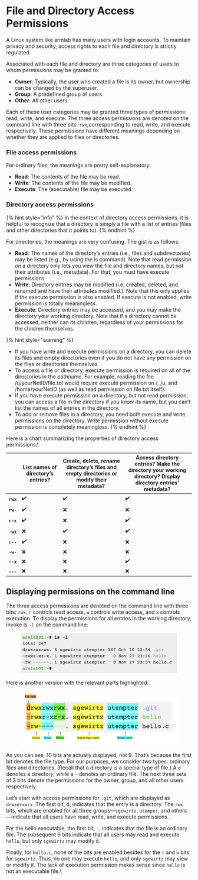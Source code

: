 # File and Directory Access Permissions

A Linux system like armlab has many users with login accounts. To maintain privacy and security, access rights to each file and directory is strictly regulated.&#x20;

Associated with each file and directory are three categories of users to whom permissions may be granted to:&#x20;

* **Owner**: Typically, the user who created a file is its owner, but ownership can be changed by the superuser.
* **Group**: A predefined group of users.&#x20;
* **Other**:  All other users.

Each of these user categories may be granted three types of permissions: read, write, and execute. The three access permissions are denoted on the command line with three bits: `rwx`,corresponding to read, write, and execute respectively. These permissions have different meanings depending on whether they are applied to files or directories.&#x20;

### File access permissions

For ordinary files, the meanings are pretty self-explanatory:&#x20;

* **Read**: The contents of the file may be read.&#x20;
* **Write**: The contents of the file may be modified.
* **Execute**: The (executable) file may be executed.&#x20;

### Directory access permissions

{% hint style="info" %}
In the context of directory access permissions, it is helpful to recognize that a directory is simply a file with a list of entries (files and other directories that it points to).
{% endhint %}

For directories, the meanings are very confusing. The gist is as follows:

* **Read**: The names of the directory’s entries (i.e., files and subdirectories) may be listed (e.g., by using the ls command). Note that read permission on a directory only lets you view the file and directory names, but not their attributes (i.e., metadata). For that, you must have execute permissions.
* **Write**: Directory entries may be modified (i.e, created, deleted, and renamed and have their attributes modified.). Note that this only applies if the execute permission is also enabled. If execute is not enabled, write permission is totally meaningless.&#x20;
* **Execute**: Directory entries may be accessed, and you may make the directory your working directory. Note that if a directory cannot be accessed, neither can its children, regardless of your permissions for the children themselves. &#x20;

{% hint style="warning" %}
* If you have write and execute permissions on a directory, you can delete its files and empty directories even if you do not have any permission on the files or directories themselves.&#x20;
* To access a file or directory, execute permission is required on all of the directories in the pathname. For example, reading the file /u/yourNetID/file.txt would require execute permission on /, /u, and /home/yourNetID (as well as read permission on file.txt itself).&#x20;
* If you have execute permission on a directory, but not read permission, you can access a file in the directory if you know its name, but you can’t list the names of all entries in the directory.&#x20;
* To add or remove files in a directory, you need both execute and write permissions on the directory. Write permission without execute permission is completely meaningless.&#x20;
{% endhint %}

Here is a chart summarizing the properties of directory access permissions:\


| <p><br></p> | **List names of directory’s entries?**  | **Create, delete, rename directory’s files and empty directories or modify their metadata?**  | **Access directory entries? Make the directory your working directory? Display directory entries’ metadata?** |
| ----------- | --------------------------------------- | --------------------------------------------------------------------------------------------- | ------------------------------------------------------------------------------------------------------------- |
| **`rwx`**   | ✔️                                      | ✔️                                                                                            | ✔️                                                                                                            |
| **`rw-`**   | ✔️                                      | ❌                                                                                             | ❌                                                                                                             |
| **`r-x`**   | ✔️                                      | ❌                                                                                             | ✔️                                                                                                            |
| **`-wx`**   | ❌                                       | ✔️                                                                                            | ✔️                                                                                                            |
| **`r--`**   | ✔️                                      | ❌                                                                                             | ❌                                                                                                             |
| **`-w-`**   | ❌                                       | ❌                                                                                             | ❌                                                                                                             |
| **`--x`**   | ❌                                       | ❌                                                                                             | ✔️                                                                                                            |
| **`---`**   | ❌                                       | ❌                                                                                             | ❌                                                                                                             |

## Displaying permissions on the command line

The three access permissions are denoted on the command line with three bits: `rwx`. `r` controls read access, `w` controls write access, and `x` controls execution. To display the permissions for all entries in the working directory, invoke ls `-l` on the command line:

<figure><img src="../.gitbook/assets/Screenshot 2023-04-26 at 8.51.05 PM.png" alt=""><figcaption></figcaption></figure>

Here is another version with the relevant parts highlighted:

<figure><img src="../.gitbook/assets/Screenshot 2023-04-26 at 8.50.55 PM.png" alt=""><figcaption></figcaption></figure>

As you can see, 10 bits are actually displayed, not 9. That’s because the first bit denotes the file type. For our purposes, we consider two types: ordinary files and directories. (Recall that a directory is a special type of file.) A `d` denotes a directory, while a `-` denotes an ordinary file. The next three sets of 3 bits denote the permissions for the owner, group, and all other users respectively.&#x20;

Let’s start with access permissions for `.git`, which are displayed as `drwxerxwrx`. The first bit, d, indicates that the entry is a directory. The `rwx` bits, which are enabled for all three groups—`sgewirtz`, `utemper`, and others—indicate that all users have read, write, and execute permissions.&#x20;

For the hello executable, the first bit, `-`, indicates that the file is an ordinary file. The subsequent 9 bits indicate that all users may read and execute `hello`, but only `sgewirtz` may modify it.&#x20;

Finally, for `hello.c`, none of the bits are enabled besides for the `r` and `w` bits for `sgewirtz`. Thus, no one may execute `hello`, and only `sgewirtz` may view or modify it. The lack of execution permission makes sense since `hello` is not an executable file.\
